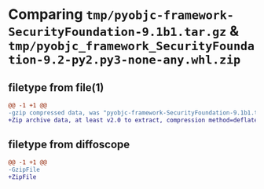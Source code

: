 # Comparing `tmp/pyobjc-framework-SecurityFoundation-9.1b1.tar.gz` & `tmp/pyobjc_framework_SecurityFoundation-9.2-py2.py3-none-any.whl.zip`

## filetype from file(1)

```diff
@@ -1 +1 @@
-gzip compressed data, was "pyobjc-framework-SecurityFoundation-9.1b1.tar", last modified: Sun Mar 26 11:39:34 2023, max compression
+Zip archive data, at least v2.0 to extract, compression method=deflate
```

## filetype from diffoscope

```diff
@@ -1 +1 @@
-GzipFile
+ZipFile
```

